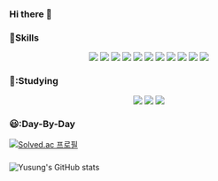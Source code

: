 ### Hi there 👋

### :muscle:Skills

<p align="center">
<img src="https://img.shields.io/badge/Java-black?style=flat&logo=Java&logoColor=white"/>
<img src="https://img.shields.io/badge/Spring-red?style=flat&logo=spring&logoColor=white"/>
<img src="https://img.shields.io/badge/SpringBoot-yellow?style=flat&logo=SpringBoot&logoColor=white"/>
<img src="https://img.shields.io/badge/SpringBatch-green?style=flat&logo=SpringBatch&logoColor=white"/>
<img src="https://img.shields.io/badge/Docker-blue?style=flat&logo=Docker&logoColor=white"/>
<img src="https://img.shields.io/badge/Mysql-purple?style=flat&logo=Mysql&logoColor=white"/>
<img src="https://img.shields.io/badge/JPA-008743?style=flat&logo=JPA&logoColor=white"/>
<img src="https://img.shields.io/badge/React-023422?style=flat&logo=React&logoColor=white"/>
<img src="https://img.shields.io/badge/C-432123?style=flat&logo=C&logoColor=white"/>
<img src="https://img.shields.io/badge/C++-86643?style=flat&logo=C++&logoColor=white"/>
<img src="https://img.shields.io/badge/Python-123123?style=flat&logo=Python&logoColor=white"/>
  
### 📖:Studying

<p align="center">
<img src="https://img.shields.io/badge/AWS-986742?style=flat&logo=AWS&logoColor=white"/>
<img src="https://img.shields.io/badge/Kubernetes-532456?style=flat&logo=Kubernetes&logoColor=white"/>
<img src="https://img.shields.io/badge/Sqlp-776313?style=flat&logo=Sqlp&logoColor=white"/>
  
### 😃:Day-By-Day
[![Solved.ac
프로필](http://mazassumnida.wtf/api/v2/generate_badge?boj=ad9720)](https://solved.ac/ad9720)
###
![Yusung's GitHub stats](https://github-readme-stats.vercel.app/api?username=Yusung9270&show_icons=true&theme=radical)
